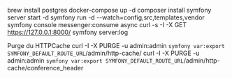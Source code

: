 brew install postgres
docker-compose up -d
composer install
symfony server start -d
symfony run -d --watch=config,src,templates,vendor symfony console messenger:consume async
curl -s -I -X GET https://127.0.0.1:8000/
symfony server:log

Purge du HTTPCache
curl -I -X PURGE -u admin:admin `symfony var:export SYMFONY_DEFAULT_ROUTE_URL`/admin/http-cache/
curl -I -X PURGE -u admin:admin `symfony var:export SYMFONY_DEFAULT_ROUTE_URL`/admin/http-cache/conference_header
